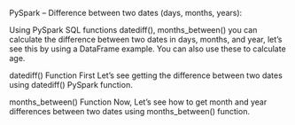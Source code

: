 PySpark – Difference between two dates (days, months, years):

Using PySpark SQL functions datediff(), months_between() you can calculate the difference between two dates in days, months, and year, let’s see this by using a DataFrame example. You can also use these to calculate age.

datediff() Function
First Let’s see getting the difference between two dates using datediff() PySpark function.

months_between() Function
Now, Let’s see how to get month and year differences between two dates using months_between() function.
